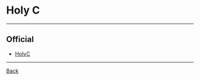 # Holy C

---

## Official

- [HolyC](https://holyc-lang.com/)

---

[Back](./../FunRecreationalProgram.md)
